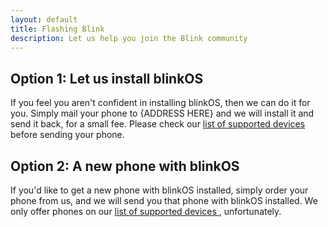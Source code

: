 ```yaml
---
layout: default  
title: Flashing Blink  
description: Let us help you join the Blink community
---
```


## Option 1: Let us install blinkOS

If you feel you aren't confident in installing blinkOS, then we can do it for you. Simply mail your phone
to {ADDRESS HERE} and we will install it and send it back, for a small fee.
Please check our [list of supported devices](https://wiki.lineageos.org/devices/)
before sending your phone.

## Option 2: A new phone with blinkOS

If you'd like to get a new phone with blinkOS installed, simply order your phone from us, and we will
send you that phone with blinkOS installed. We only offer phones on our [list of supported devices
](https://wiki.lineageos.org/devices/), unfortunately.
